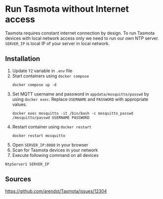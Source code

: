 # Run Tasmota without Internet access
Tasmota requires constant internet connection by design. 
To run Tasmota devices with local network access only we need to run our own NTP server.
`SERVER_IP` is local IP of your server in local network.

## Installation

1. Update `TZ` variable in `.env` file
2. Start containers using `docker compose`
    ```shell
    docker compose up -d
    ```
3. Set MQTT username and password in `appdata/mosquitto/passwd` by using `docker exec`.
Replace `USERNAME` and `PASSWORD` with appropriate values.
    ```shell
    docker exec mosquitto -it /bin/bash -c mosquitto_passwd /mosquitto/passwd USERNAME PASSWORD
    ```
4. Restart container using `docker restart`
   ```shell
   docker restart mosquitto
   ```
5. Open `SERVER_IP:8080` in your browser
6. Scan for Tasmota devices in your network
7. Execute following command on all devices
```shell
NtpServer1 SERVER_IP
```

## Sources
https://github.com/arendst/Tasmota/issues/12304
